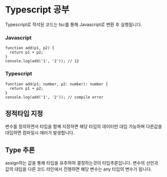 # Typescript 공부

Typescript로 작석된 코드는 tsc를 통해 Javascript로 변환 후 실행됩니다.


### Javascript
```
function add(p1, p2) {
  return p1 + p2;
}
console.log(add('1', '2')); // 12
```

### Typescript
```
function add(p1: number, p2: number): number {
  return p1 + p2;
}
console.log(add('1', '2')); // compile error
```

## 정적타입 지정

변수를 정의하면서 타입을 함꼐 지정하면 해당 타입의 데이터만 대입 가능하며 다른값을 대입하면 컴파일시 에러가 발생합니다.

## Type 추론

assign하는 값을 통해 타입을 유추하여 결정하는것이 타입추론입니다.
변수의 선언과 값의 대입을 다른 코드 라인에서 진행하면 해당 변수는 any 타입의 변수가 됩니다.
